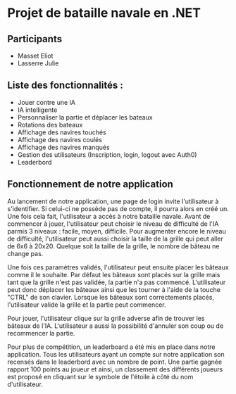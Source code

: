 # Projet de bataille navale en .NET

## Participants
 - Masset Eliot
 - Lasserre Julie

## Liste des fonctionnalités :

 - Jouer contre une IA
 - IA intelligente
 - Personnaliser la partie et déplacer les bateaux
 - Rotations des bateaux
 - Affichage des navires touchés
 - Affichage des navires coulés
 - Affichage des navires manqués
 - Gestion des utilisateurs (Inscription, login, logout avec Auth0)
 - Leaderbord

## Fonctionnement de notre application
Au lancement de notre application, une page de login invite l'utilisateur à s'identifier. Si celui-ci ne possède pas de compte, il pourra alors en créé un.
Une fois cela fait, l'utilisateur a accès à notre bataille navale.
Avant de commencer à jouer, l'utilisateur peut choisir le niveau de difficulté de l'IA parmis 3 niveaux : facile, moyen, difficile. Pour augmenter encore le niveau de difficulté, l'utilisateur peut aussi choisir la taille de la grille qui peut aller de 6x6 à 20x20. Quelque soit la taille de la grille, le nombre de bâteau ne change pas.

Une fois ces paramètres validés, l'utilisateur peut ensuite placer les bâteaux comme il le souhaite. Par défaut les bâteaux sont placés sur la grille mais tant que la grille n'est pas validée, la partie n'a pas commencé. L'utilisateur peut donc déplacer les bâteaux ainsi que les tourner à l'aide de la touche "CTRL" de son clavier.
Lorsque les bâteaux sont correctements placés, l'utilisateur valide la grille et la partie peut commencer.

Pour jouer, l'utilisateur clique sur la grille adverse afin de trouver les bâteaux de l'IA. L'utilisateur a aussi la possibilité d'annuler son coup ou de recommencer la partie.

Pour plus de compétition, un leaderboard a été mis en place dans notre application. Tous les utilisateurs ayant un compte sur notre application son recensés dans le leaderbord avec un nombre de point. Une partie gagnée rapport 100 points au joueur et ainsi, un classement des différents joueurs est proposé en cliquant sur le symbole de l'étoile à côté du nom d'utilisateur.
